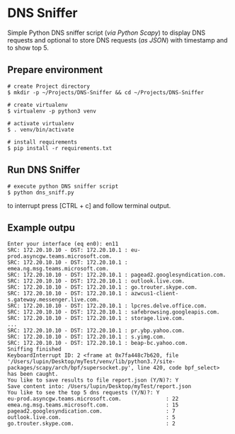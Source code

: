# DNS Sniffer

Simple Python DNS sniffer script (_via Python Scapy_) to display DNS requests and optional to store DNS requests (_as JSON_) with timestamp and to show top 5.

## Prepare environment

```shell
# create Project directory
$ mkdir -p ~/Projects/DNS-Sniffer && cd ~/Projects/DNS-Sniffer

# create virtualenv
$ virtualenv -p python3 venv

# activate virtualenv
$ . venv/bin/activate

# install requirements
$ pip install -r requirements.txt
```

## Run DNS Sniffer

```shell
# execute python DNS sniffer script
$ python dns_sniff.py
```

to interrupt press [CTRL + c] and follow terminal output.

## Example outpu

```shell
Enter your interface (eq en0): en11
SRC: 172.20.10.10 - DST: 172.20.10.1 : eu-prod.asyncgw.teams.microsoft.com.
SRC: 172.20.10.10 - DST: 172.20.10.1 : emea.ng.msg.teams.microsoft.com.
SRC: 172.20.10.10 - DST: 172.20.10.1 : pagead2.googlesyndication.com.
SRC: 172.20.10.10 - DST: 172.20.10.1 : outlook.live.com.
SRC: 172.20.10.10 - DST: 172.20.10.1 : go.trouter.skype.com.
SRC: 172.20.10.10 - DST: 172.20.10.1 : azwcus1-client-s.gateway.messenger.live.com.
SRC: 172.20.10.10 - DST: 172.20.10.1 : lpcres.delve.office.com.
SRC: 172.20.10.10 - DST: 172.20.10.1 : safebrowsing.googleapis.com.
SRC: 172.20.10.10 - DST: 172.20.10.1 : storage.live.com.
...
SRC: 172.20.10.10 - DST: 172.20.10.1 : pr.ybp.yahoo.com.
SRC: 172.20.10.10 - DST: 172.20.10.1 : s.yimg.com.
SRC: 172.20.10.10 - DST: 172.20.10.1 : beap-bc.yahoo.com.
Sniffing finished
KeyboardInterrupt ID: 2 <frame at 0x7fa448c7b620, file '/Users/lupin/Desktop/myTest/venv/lib/python3.7/site-packages/scapy/arch/bpf/supersocket.py', line 420, code bpf_select> has been caught.
You like to save results to file report.json (Y/N)?: Y
Save content into: /Users/lupin/Desktop/myTest/report.json
You like to see the top 5 dns requests (Y/N)?: Y
eu-prod.asyncgw.teams.microsoft.com.              : 22
emea.ng.msg.teams.microsoft.com.                  : 15
pagead2.googlesyndication.com.                    : 7
outlook.live.com.                                 : 5
go.trouter.skype.com.                             : 2
```

